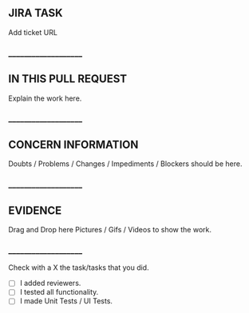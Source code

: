 ## JIRA TASK

Add ticket URL
### ___________________

## IN THIS PULL REQUEST

Explain the work here.
### ___________________

## CONCERN INFORMATION

Doubts / Problems / Changes / Impediments / Blockers should be here.
### ___________________

## EVIDENCE

Drag and Drop here Pictures / Gifs / Videos to show the work.
### ___________________

Check with a X the task/tasks that you did.

- [ ]  I added reviewers.
- [ ]  I tested all functionality.
- [ ]  I made Unit Tests / UI Tests.
